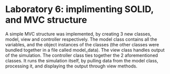 # Laboratory 6: implimenting SOLID, and MVC structure

A simple MVC structure was implemented, by creating 3 new classes, model, view and controller respectively. 
The model class contains all the variables, and the object instances of the classes (the other classes were bundled together in a file called model_data).
The view class handles output of the simulation.
The controller class ties together the 2 aforementioned classes. It runs the simulation itself, by pulling data from the model class, processing it, and displaying the output through view methods.
